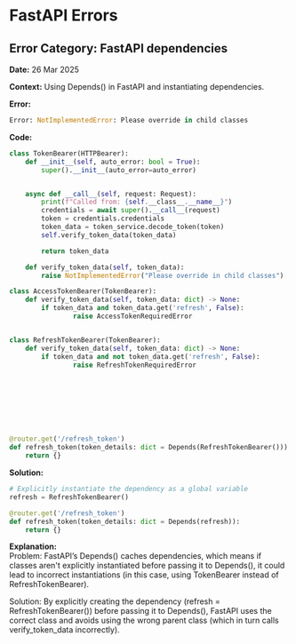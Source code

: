 
# FastAPI Errors

## Error Category: FastAPI dependencies

**Date:** 26 Mar 2025

**Context:** Using Depends() in FastAPI and instantiating dependencies.

**Error:**
```python
Error: NotImplementedError: Please override in child classes

```
**Code:**

```python
class TokenBearer(HTTPBearer):
    def __init__(self, auto_error: bool = True):
        super().__init__(auto_error=auto_error)


    async def __call__(self, request: Request):
        print(f"Called from: {self.__class__.__name__}")
        credentials = await super().__call__(request)
        token = credentials.credentials
        token_data = token_service.decode_token(token)
        self.verify_token_data(token_data)

        return token_data

    def verify_token_data(self, token_data):
        raise NotImplementedError("Please override in child classes")

class AccessTokenBearer(TokenBearer):
    def verify_token_data(self, token_data: dict) -> None:
        if token_data and token_data.get('refresh', False):
                raise AccessTokenRequiredError


class RefreshTokenBearer(TokenBearer):
    def verify_token_data(self, token_data: dict) -> None:
        if token_data and not token_data.get('refresh', False):
                raise RefreshTokenRequiredError
        
        
        
        
        
        
        
        
@router.get('/refresh_token')
def refresh_token(token_details: dict = Depends(RefreshTokenBearer())):
    return {}

```

**Solution:**

```python
# Explicitly instantiate the dependency as a global variable
refresh = RefreshTokenBearer()

@router.get('/refresh_token')
def refresh_token(token_details: dict = Depends(refresh)):
    return {}

```

**Explanation:**  
Problem: FastAPI’s Depends() caches dependencies, which means if classes aren't explicitly instantiated before passing it to Depends(), it could lead to incorrect instantiations (in this case, using TokenBearer instead of RefreshTokenBearer).

Solution: By explicitly creating the dependency (refresh = RefreshTokenBearer()) before passing it to Depends(), FastAPI uses the correct class and avoids using the wrong parent class (which in turn calls verify_token_data incorrectly).